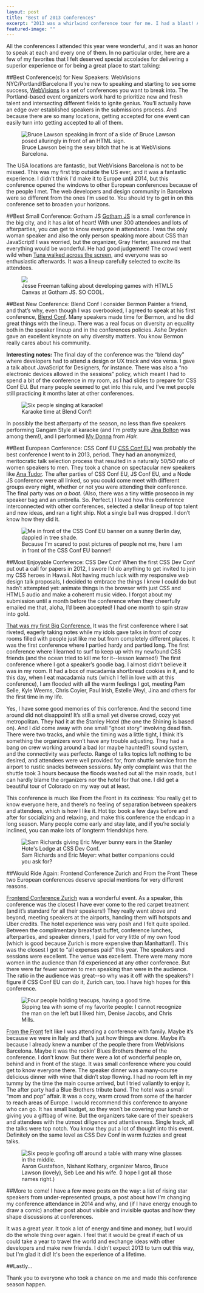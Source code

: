 ```yaml
---
layout: post
title: "Best of 2013 Conferences"
excerpt: "2013 was a whirlwind conference tour for me. I had a blast! And here are conferences I feel deserve special love for delivering a fantastic experience."
featured-image: ""
---
```

All the conferences I attended this year were wonderful, and it was an honor to speak at each and every one of them. In no particular order, here are a few of my favorites that I felt deserved special accolades for delivering a superior experience or for being a great place to start talking:

##Best Conference(s) for New Speakers: WebVisions NYC/Portland/Barcelona
If you’re new to speaking and starting to see some success, [WebVisions](http://www.webvisionsevent.com/) is a set of conferences you want to break into. The Portland-based event organizers work hard to prioritize new and fresh talent and intersecting different fields to ignite genius. You’ll actually have an edge over established speakers in the submissions process. And because there are so many locations, getting accepted for one event can easily turn into getting accepted to all of them.

<figure>
<img src="/img/2013/confs_webvisions_bruce.jpg" alt="Bruce Lawson speaking in front of a slide of Bruce Lawson posed alluringly in front of an HTML sign." />
<figcaption>Bruce Lawson being the sexy bitch that he is at WebVisions Barcelona.</figcaption>
</figure>

The USA locations are fantastic, but WebVisions Barcelona is not to be missed. This was my first trip outside the US ever, and it was a fantastic experience. I didn't think I'd make it to Europe until 2014, but this conference opened the windows to other European conferences because of the people I met. The web developers and design community in Barcelona were so different from the ones I’m used to. You should try to get in on this conference set to broaden your horizons.

##Best Small Conference: Gotham JS
[Gotham JS](http://www.gothamjs.com/) is a small conference in the big city, and it has a lot of heart! With uner 300 attendees and lots of afterparties, you can get to know everyone in attendance. I was the only woman speaker and also the only person speaking more about CSS than JavaScript! I was worried, but the organizer, Gray Herter, assured me that everything would be wonderful. He had good judgement! The crowd went wild when [Tuna walked across the screen](http://rachelnabors.com/css-amv-talk/animation/index.html), and everyone was so enthusiastic afterwards. It was a lineup carefully selected to excite its attendees.

<figure>
<img src="/img/2013/confs_gotham_freeman.jpg" />
<figcaption>Jesse Freeman talking about developing games with HTML5 Canvas at Gotham JS. SO COOL.</figcaption>
</figure>

##Best New Conference: Blend Conf
I consider Bermon Painter a friend, and that’s why, even though I was overbooked, I agreed to speak at his first conference, [Blend Conf](http://www.blendconf.com/). Many speakers made time for Bermon, and he did great things with the lineup. There was a real focus on diversity an equality both in the speaker lineup and in the conferences policies. Ashe Dryden gave an excellent keynote on why diversity matters. You know Bermon really cares about his community.

__Interesting notes:__ The final day of the conference was the “blend day” where developers had to attend a design or UX track and vice versa. I gave a talk about JavaScript for Designers, for instance. There was also a “no electronic devices allowed in the sessions” policy, which meant I had to spend a bit of the conference in my room, as I had slides to prepare for CSS Conf EU. But many people seemed to get into this rule, and I’ve met people still practicing it months later at other conferences.

<figure>
<img src="/img/2013/confs_blend.jpg" alt="Six people singing at karaoke!" />
<figcaption>Karaoke time at Blend Conf!</figcaption>
</figure>

In possibly the best afterparty of the season, no less than five speakers performing Gangam Style at karaoke (and I'm pretty sure [Jina Bolton](http://sushiandrobots.com/) was among them!), and I performed [My Donna](http://www.youtube.com/watch?v=EoEDQr7tKKk) from _Hair._

##Best European Conference: CSS Conf EU
[CSS Conf EU](http://www.cssconf.eu) was probably the best conference I went to in 2013, period. They had an anonymized, meritocratic talk selection process that resulted in a naturally 50/50 ratio of women speakers to men. They took a chance on spectacular new speakers like [Ana Tudor](http://about.me/thebabydino). The after parties of CSS Conf EU, JS Conf EU, and a Node JS conference were all linked, so you could come meet with different groups every night, whether or not you were attending their conference. The final party was _on a boat._ (Also, there was a tiny wittle prosecco in my speaker bag and an umbrella. So. Perfect.) I loved how this conference interconnected with other conferences, selected a stellar lineup of top talent and new ideas, and ran a tight ship. Not a single ball was dropped. I don’t know how they did it.

<figure>
<img src="/img/2013/confs_cssconfeu.jpg" alt="Me in front of the CSS Conf EU banner on a sunny Berlin day, dappled in tree shade." />
<figcaption>Because I'm scared to post pictures of people not me, here I am in front of the CSS Conf EU banner!</figcaption>
</figure>

##Most Enjoyable Conference: CSS Dev Conf
When the first CSS Dev Conf put out a call for papers in 2012, I swore I’d do anything to get invited to join my CSS heroes in Hawaii. Not having much luck with my responsive web design talk proposals, I decided to embrace the things I knew I could do but hadn’t attempted yet: animate things in the browser with just CSS and HTML5 audio and make a coherent music video. I forgot about my submission until a month before the conference when they cheerfully emailed me that, aloha, I’d been accepted! I had one month to spin straw into gold.

[That was my first Big Conference.](http://rachelnabors.com/2012/12/css-dev-conf-recap/) It was the first conference where I sat riveted, eagerly taking notes while my idols gave talks in front of cozy rooms filled with people just like me but from completely different places. It was the first conference where I partied hardy and partied long. The first conference where I learned to surf to keep up with my newfound CSS friends (and the ocean tried to kill me for it--lesson learned!) The first conference where I got a speaker’s goodie bag. I almost didn’t believe it was in my room. It had a box of macadamia shortbread cookies in it, and to this day, when I eat macadamia nuts (which I fell in love with at this conference), I am flooded with all the warm feelings I got, meeting Pam Selle, Kyle Weems, Chris Coyier, Paul Irish, Estelle Weyl, Jina and others for the first time in my life.

Yes, I have some good memories of this conference. And the second time around did not disappoint! It’s still a small yet diverse crowd, cozy yet metropolitan. They had it at the Stanley Hotel (the one the Shining is based on). And I _did_ come away with one small “ghost story” involving dead fish. There were two tracks, and while the timing was a little tight, I think it’s something the organizers won’t have any trouble adjusting. They had a bang on crew working around a bad (or maybe haunted?) sound system, and the connectivity was perfecto. Range of talks topics left nothing to be desired, and attendees were well provided for, from shuttle service from the airport to rustic snacks between sessions. My only complaint was that the shuttle took 3 hours because the floods washed out all the main roads, but I can hardly blame the organizers nor the hotel for that one. I did get a beautiful tour of Colorado on my way out at least.

This conference is much like From the Front in its coziness: You really get to know everyone here, and there’s no feeling of separation between speakers and attendees, which is how I like it. Hot tip: book a few days before and after for socializing and relaxing, and make this conference the endcap in a long season. Many people come early and stay late, and if you’re socially inclined, you can make lots of longterm friendships here.

<figure>
<img src="/img/2013/confs_cssdevconf_snuggy.jpg" alt="Sam Richards giving Eric Meyer bunny ears in the Stanley Hote's Lodge at CSS Dev Conf." />
<figcaption>Sam Richards and Eric Meyer: what better companions could you ask for?</figcaption>
</figure>

##Would Ride Again: Frontend Conference Zurich and From the Front
These two European conferences deserve special mentions for very different reasons. 

[Frontend Conference Zurich](http://frontendconf.ch) was a wonderful event. As a speaker, this conference was the closest I have ever come to the red carpet treatment (and it’s standard for all their speakers!) They really went above and beyond, meeting speakers at the airports, handing them wifi hotspots and Uber credits. The hotel experience was very posh and I felt quite spoiled. Between the complimentary breakfast buffet, conference lunches, afterparties, and speaker dinners, I paid for very little of my own food (which is good because Zurich is more expensive than Manhattan!). This was the closest I got to “all expenses paid” this year. The speakers and sessions were excellent. The venue was excellent. There were many more women in the audience than I’d experienced at any other conference. But there were far fewer women to men speaking than were in the audience. The ratio in the audience was great--so why was it off with the speakers? I figure if CSS Conf EU can do it, Zurich can, too. I have high hopes for this conference.

<figure>
<img src="/img/2013/confs_zurich.jpg" alt="Four people holding teacups, having a good time." />
<figcaption>Sipping tea with some of my favorite people: I cannot recognize the man on the left but I liked him, Denise Jacobs, and Chris Mills.</figcaption>
</figure>

[From the Front](http://fromthefront.it/) felt like I was attending a conference with family. Maybe it’s because we were in Italy and that’s just how things are done. Maybe it’s because I already knew a number of the people there from WebVisions Barcelona. Maybe it was the rockin’ Blues Brothers theme of the conference. I don’t know. But there were a lot of wonderful people on, behind and in front of the stage. It was small conference where you could get to know everyone there. The speaker dinner was a many-course delicious dinner with wine that didn’t stop flowing. I had no room left in my tummy by the time the main course arrived, but I tried valiantly to enjoy it. The after party had a Blue Brothers tribute band. The hotel was a small “mom and pop” affair. It was a cozy, warm crowd from some of the harder to reach areas of Europe. I would recommend this conference to anyone who can go. It has small budget, so they won’t be covering your lunch or giving you a giftbag of wine. But the organizers take care of their speakers and attendees with the utmost diligence and attentiveness. Single track, all the talks were top notch. You know they put a lot of thought into this event. Definitely on the same level as CSS Dev Conf in warm fuzzies and great talks.

<figure>
<img src="/img/2013/confs_bologna.jpg" alt="Six people goofing off around a table with many wine glasses in the middle." />
<figcaption>Aaron Gustafson, Nishant Kothary, organizer Marco, Bruce Lawson (lovely), Seb Lee and his wife. (I hope I got all those names right.)</figcaption>
</figure>

##More to come!
I have a few more posts on the way: a list of rising star speakers from under-represented groups, a post about how I’m changing my conference attendance in 2014 and why, and (if I have energy enough to draw a comic) another post about visible and invisible quotas and how they shape discussions at conferences. 

It was a great year. It took a lot of energy and time and money, but I would do the whole thing over again. I feel that it would be great if each of us could take a year to travel the world and exchange ideas with other developers and make new friends. I didn't expect 2013 to turn out this way, but I'm glad it did! It's been the experience of a lifetime.

##Lastly&hellip;

Thank you to everyone who took a chance on me and made this conference season happen.